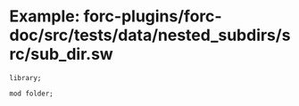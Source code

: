 # Example: forc-plugins/forc-doc/src/tests/data/nested_subdirs/src/sub_dir.sw

```sway
library;

mod folder;

```
